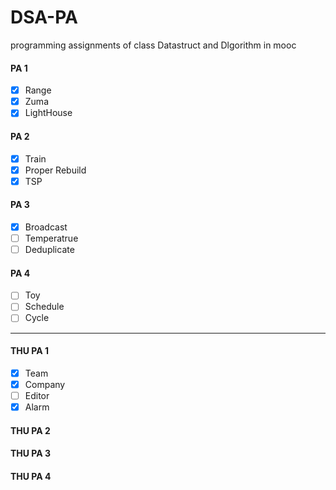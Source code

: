 # DSA-PA
programming assignments of class Datastruct and Dlgorithm in mooc

#### PA 1

- [x] Range
- [x] Zuma
- [x] LightHouse

#### PA 2

- [x] Train
- [x] Proper Rebuild
- [x] TSP

#### PA 3

- [x] Broadcast
- [ ] Temperatrue
- [ ] Deduplicate

#### PA 4

- [ ] Toy
- [ ] Schedule
- [ ] Cycle

---
#### THU PA 1

- [x] Team
- [x] Company
- [ ] Editor
- [x] Alarm

#### THU PA 2
#### THU PA 3
#### THU PA 4

